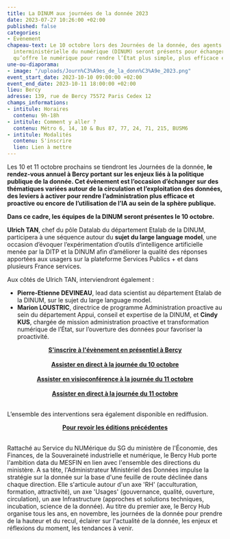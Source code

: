 ```yaml
---
title: La DINUM aux journées de la donnée 2023
date: 2023-07-27 10:26:00 +02:00
published: false
categories:
- Évènement
chapeau-text: Le 10 octobre lors des Journées de la donnée, des agents de la direction
  interministérielle du numérique (DINUM) seront présents pour échanger sur la puissance
  qu’offre le numérique pour rendre l’État plus simple, plus efficace et plus souverain.
une-ou-diaporama:
- image: "/uploads/Journ%C3%A9es_de_la_donn%C3%A9e_2023.png"
event_start_date: 2023-10-10 09:00:00 +02:00
event_end_date: 2023-10-11 18:00:00 +02:00
lieu: Bercy
adresse: 139, rue de Bercy 75572 Paris Cedex 12
champs_informations:
- intitule: Horaires
  contenu: 9h-18h
- intitule: Comment y aller ?
  contenu: Métro 6, 14, 10 & Bus 87, 77, 24, 71, 215, BUSM6
- intitule: Modalités
  contenu: S'inscrire
  lien: Lien à mettre
---
```


Les 10 et 11 octobre prochains se tiendront les Journées de la donnée, **le rendez-vous annuel à Bercy portant sur les enjeux liés à la politique publique de la donnée. Cet évènement est l’occasion d’échanger sur des thématiques variées autour de la circulation et l’exploitation des données, des leviers à activer pour rendre l’administration plus efficace et proactive ou encore de l’utilisation de l’IA au sein de la sphère publique.**

**Dans ce cadre, les équipes de la DINUM seront présentes le 10 octobre.**

**Ulrich TAN**, chef du pôle Datalab du département Etalab de la DINUM, participera à une séquence autour du **sujet du large language model**, une occasion d’évoquer l’expérimentation d’outils d’intelligence artificielle menée par la DITP et la DINUM afin d’améliorer la qualité des réponses apportées aux usagers sur la plateforme Services Publics + et dans plusieurs France services. 

Aux côtés de Ulrich TAN, interviendront également :
* **Pierre-Etienne DEVINEAU**, lead data scientist au département Etalab de la DINUM, sur le sujet du large language model.
* **Marion LOUSTRIC**, directrice de programme Administration proactive au sein du département Appui, conseil et expertise de la DINUM, et **Cindy KUS**, chargée de mission administration proactive et transformation numérique de l’État, sur l’ouverture des données pour favoriser la proactivité.

<div align="center"><a href="https://forms.lettres-snum.com/634fe5bd3bfecd4289f6ea3d/EiDCjjZeTD2VMq9IImshpw/3HZB4VtcQa-Qgyyi9Lf-Uw/form.html"><b>S'inscrire à l'évènement en présentiel à Bercy</b></a></div>
<br>

<div align="center"><a href="https://video.finances.gouv.fr/lecteur_video/keypub/869dab0bccbd0911be19/id/3e1ac6c18cef8794f1c7f0c4ee10dd/type/pr/lang/fr"><b>Assister en direct à la journée du 10 octobre</b></a></div>
<br>

<div align="center"><a href="https://openvideopresenceadvanced.orange-business.com/join"><b>Assister en visioconférence à la journée du 11 octobre</b></a></div>
<br>

<div align="center"><a href="https://video.finances.gouv.fr/lecteur_video/keypub/869dab0bccbd0911be19/id/0f628244a7e9ca5b591f8793269280/type/pr/lang/fr"><b>Assister en direct à la journée du 11 octobre</b></a></div>
<br>

L’ensemble des interventions sera également disponible en rediffusion.

<div align="center"><a href="https://video.finances.gouv.fr/amd.html"><b>Pour revoir les éditions précédentes</b></a></div>
<br>

Rattaché au Service du NUMérique du SG du ministère de l'Économie, des Finances, de la Souveraineté industrielle et numérique, le Bercy Hub porte l'ambition data du MESFIN en lien avec l'ensemble des directions du ministère. A sa tête, l'Administrateur Ministériel des Données impulse la stratégie sur la donnée sur la base d'une feuille de route déclinée dans chaque direction. Elle s'articule autour d'un axe 'RH' (acculturation, formation, attractivité), un axe 'Usages' (gouvernance, qualité, ouverture, circulation), un axe Infrastructure (approches et solutions techniques, incubation, science de la donnée). Au titre du premier axe, le Bercy Hub organise tous les ans, en novembre, les journées de la donnée pour prendre de la hauteur et du recul, éclairer sur l'actualité de la donnée, les enjeux et réflexions du moment, les tendances à venir.
